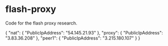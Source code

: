 # flash-proxy

Code for the flash proxy research.

{
    "nat": {
        "PublicIpAddress": "54.145.21.93"
    },
    "proxy": {
        "PublicIpAddress": "3.83.36.208"
    },
    "peer1": {
        "PublicIpAddress": "3.215.180.107"
    }
}
